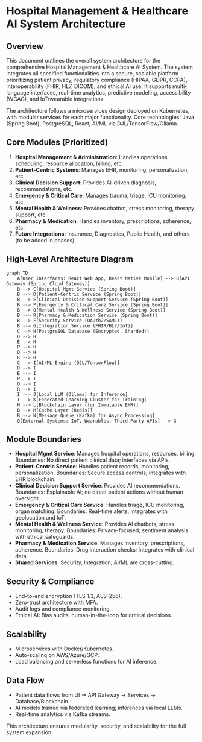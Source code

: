 # Hospital Management & Healthcare AI System Architecture

## Overview
This document outlines the overall system architecture for the comprehensive Hospital Management & Healthcare AI System. The system integrates all specified functionalities into a secure, scalable platform prioritizing patient privacy, regulatory compliance (HIPAA, GDPR, CCPA), interoperability (FHIR, HL7, DICOM), and ethical AI use. It supports multi-language interfaces, real-time analytics, predictive modeling, accessibility (WCAG), and IoT/wearable integrations.

The architecture follows a microservices design deployed on Kubernetes, with modular services for each major functionality. Core technologies: Java (Spring Boot), PostgreSQL, React, AI/ML via DJL/TensorFlow/Ollama.

## Core Modules (Prioritized)
1. **Hospital Management & Administration**: Handles operations, scheduling, resource allocation, billing, etc.
2. **Patient-Centric Systems**: Manages EHR, monitoring, personalization, etc.
3. **Clinical Decision Support**: Provides AI-driven diagnosis, recommendations, etc.
4. **Emergency & Critical Care**: Manages trauma, triage, ICU monitoring, etc.
5. **Mental Health & Wellness**: Provides chatbot, stress monitoring, therapy support, etc.
6. **Pharmacy & Medication**: Handles inventory, prescriptions, adherence, etc.
7. **Future Integrations**: Insurance, Diagnostics, Public Health, and others (to be added in phases).

## High-Level Architecture Diagram
```mermaid
graph TD
    A[User Interfaces: React Web App, React Native Mobile] --> B[API Gateway (Spring Cloud Gateway)]
    B --> C[Hospital Mgmt Service (Spring Boot)]
    B --> D[Patient-Centric Service (Spring Boot)]
    B --> E[Clinical Decision Support Service (Spring Boot)]
    B --> P[Emergency & Critical Care Service (Spring Boot)]
    B --> Q[Mental Health & Wellness Service (Spring Boot)]
    B --> R[Pharmacy & Medication Service (Spring Boot)]
    B --> F[Security Service (OAuth2/SAML)]
    B --> G[Integration Service (FHIR/HL7/IoT)]
    C --> H[PostgreSQL Database (Encrypted, Sharded)]
    D --> H
    E --> H
    P --> H
    Q --> H
    R --> H
    C --> I[AI/ML Engine (DJL/TensorFlow)]
    D --> I
    E --> I
    P --> I
    Q --> I
    R --> I
    I --> J[Local LLM (Ollama) for Inference]
    I --> K[Federated Learning Cluster for Training]
    H --> L[Blockchain Layer (for Immutable EHR)]
    B --> M[Cache Layer (Redis)]
    B --> N[Message Queue (Kafka) for Async Processing]
    O[External Systems: IoT, Wearables, Third-Party APIs] --> G
```

## Module Boundaries
- **Hospital Mgmt Service**: Manages hospital operations, resources, billing. Boundaries: No direct patient clinical data; interfaces via APIs.
- **Patient-Centric Service**: Handles patient records, monitoring, personalization. Boundaries: Secure access controls; integrates with EHR blockchain.
- **Clinical Decision Support Service**: Provides AI recommendations. Boundaries: Explainable AI; no direct patient actions without human oversight.
- **Emergency & Critical Care Service**: Handles triage, ICU monitoring, organ matching. Boundaries: Real-time alerts; integrates with geolocation and IoT.
- **Mental Health & Wellness Service**: Provides AI chatbots, stress monitoring, therapy. Boundaries: Privacy-focused; sentiment analysis with ethical safeguards.
- **Pharmacy & Medication Service**: Manages inventory, prescriptions, adherence. Boundaries: Drug interaction checks; integrates with clinical data.
- **Shared Services**: Security, Integration, AI/ML are cross-cutting.

## Security & Compliance
- End-to-end encryption (TLS 1.3, AES-256).
- Zero-trust architecture with MFA.
- Audit logs and compliance monitoring.
- Ethical AI: Bias audits, human-in-the-loop for critical decisions.

## Scalability
- Microservices with Docker/Kubernetes.
- Auto-scaling on AWS/Azure/GCP.
- Load balancing and serverless functions for AI inference.

## Data Flow
- Patient data flows from UI → API Gateway → Services → Database/Blockchain.
- AI models trained via federated learning; inferences via local LLMs.
- Real-time analytics via Kafka streams.

This architecture ensures modularity, security, and scalability for the full system expansion.